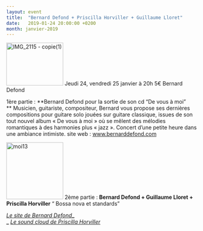 ```yaml
---
layout: event
title:  "Bernard Defond + Priscilla Horviller + Guillaume Lloret"
date:   2019-01-24 20:00:00 +0200
month: janvier-2019
---
```

<img class=" size-thumbnail wp-image-5607 alignleft" src="https://agendarts.files.wordpress.com/2018/10/img_2115-copie1.jpg?w=150" alt="IMG_2115 - copie(1)" width="150" height="113" />  
Jeudi 24, vendredi 25 janvier à 20h  
5€  
Bernard Defond

1ère partie : **Bernard Defond pour la sortie de son cd “De vous à moi”  
** Musicien, guitariste, compositeur, Bernard vous propose ses dernières compositions pour guitare solo jouées sur guitare classique, issues de son tout nouvel album « De vous à moi » où se mêlent des mélodies romantiques à des harmonies plus « jazz ». Concert d’une petite heure dans une ambiance intimiste. site web : www.bernarddefond.com

<img class=" size-thumbnail wp-image-3257 alignleft" src="http://localhost/wpagendarts/wp-content/uploads/2017/06/moi13.jpg?w=150" alt="moi13" width="150" height="150" srcset="http://localhost/wpagendarts/wp-content/uploads/2017/06/moi13.jpg 600w, http://localhost/wpagendarts/wp-content/uploads/2017/06/moi13-300x300.jpg 300w, http://localhost/wpagendarts/wp-content/uploads/2017/06/moi13-150x150.jpg 150w" sizes="(max-width: 150px) 100vw, 150px" /> 2ème partie : **Bernard Defond + Guillaume Lloret + Priscilla Horviller** “ Bossa nova et standards”

_[Le site de Bernard Defond](http://www.bernarddefond.com/)_**_  
_** _[Le sound cloud de Priscilla Horviller](https://soundcloud.com/priscilla-horviller)_